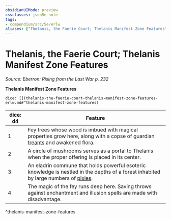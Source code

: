 ```yaml
---
obsidianUIMode: preview
cssclasses: json5e-note
tags:
- compendium/src/5e/erlw
aliases: ["Thelanis, the Faerie Court; Thelanis Manifest Zone Features"]
---
```

# Thelanis, the Faerie Court; Thelanis Manifest Zone Features
*Source: Eberron: Rising from the Last War p. 232* 

**Thelanis Manifest Zone Features**

`dice: [](thelanis-the-faerie-court-thelanis-manifest-zone-features-erlw.md#^thelanis-manifest-zone-features)`

| dice: d4 | Feature |
|----------|---------|
| 1 | Fey trees whose wood is imbued with magical properties grow here, along with a copse of guardian [treants](compendium/bestiary/plant/treant.md) and awakened flora. |
| 2 | A circle of mushrooms serves as a portal to Thelanis when the proper offering is placed in its center. |
| 3 | An eladrin commune that holds powerful esoteric knowledge is nestled in the depths of a forest inhabited by large numbers of [pixies](compendium/bestiary/fey/pixie.md). |
| 4 | The magic of the fey runs deep here. Saving throws against enchantment and illusion spells are made with disadvantage. |
^thelanis-manifest-zone-features